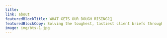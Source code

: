 ```yaml
---
title:
link: about
featuredBlockTitle: WHAT GETS OUR DOUGH RISING?🥖
featuredBlockCopy: Solving the toughest, tastiest client briefs through impactful creativity.
image: img/bts-1.jpg
---
```

